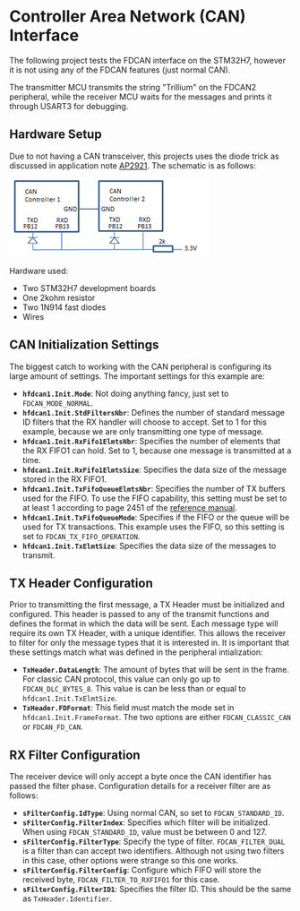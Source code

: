 # Controller Area Network (CAN) Interface

The following project tests the FDCAN interface on the STM32H7, however it is not using any of the FDCAN features (just normal CAN).

The transmitter MCU transmits the string "Trillium" on the FDCAN2 peripheral, while the receiver MCU waits for the messages and prints it through USART3 for debugging.

## Hardware Setup
Due to not having a CAN transceiver, this projects uses the diode trick as discussed in application note [AP2921](https://www.mikrocontroller.net/attachment/28831/siemens_AP2921.pdf). The schematic is as follows:

![schematic](can_schematic.png)

Hardware used:

* Two STM32H7 development boards
* One 2kohm resistor
* Two 1N914 fast diodes
* Wires

## CAN Initialization Settings
The biggest catch to working with the CAN peripheral is configuring its large amount of settings. The important settings for this example are:
* **`hfdcan1.Init.Mode`**: Not doing anything fancy, just set to `FDCAN_MODE_NORMAL`. 
* **`hfdcan1.Init.StdFiltersNbr`**: Defines the number of standard message ID filters that the RX handler will choose to accept. Set to 1 for this example, because we are only transmitting one type of message.
* **`hfdcan1.Init.RxFifo1ElmtsNbr`**: Specifies the number of elements that the RX FIFO1 can hold. Set to 1, because one message is transmitted at a time.
* **`hfdcan1.Init.RxFifo1ElmtsSize`**: Specifies the data size of the message stored in the RX FIFO1.
* **`hfdcan1.Init.TxFifoQueueElmtsNbr`**: Specifies the number of TX buffers used for the FIFO. To use the FIFO capability, this setting must be set to at least 1 according to page 2451 of the [reference manual](https://www.st.com/content/ccc/resource/technical/document/reference_manual/group0/c9/a3/76/fa/55/46/45/fa/DM00314099/files/DM00314099.pdf/jcr:content/translations/en.DM00314099.pdf#page=2451).
* **`hfdcan1.Init.TxFifoQueueMode`**: Specifies if the FIFO or the queue will be used for TX transactions. This example uses the FIFO, so this setting is set to `FDCAN_TX_FIFO_OPERATION`.
* **`hfdcan1.Init.TxElmtSize`**: Specifies the data size of the messages to transmit.

## TX Header Configuration
Prior to transmitting the first message, a TX Header must be initialized and configured. This header is passed to any of the transmit functions and defines the format in which the data will be sent. Each message type will require its own TX Header, with a unique identifier. This allows the receiver to filter for only the message types that it is interested in. It is important that these settings match what was defined in the peripheral intialization:
* **`TxHeader.DataLength`**: The amount of bytes that will be sent in the frame. For classic CAN protocol, this value can only go up to `FDCAN_DLC_BYTES_8`. This value is can be less than or equal to `hfdcan1.Init.TxElmtSize`.
* **`TxHeader.FDFormat`**: This field must match the mode set in `hfdcan1.Init.FrameFormat`. The two options are either `FDCAN_CLASSIC_CAN` or `FDCAN_FD_CAN`.

## RX Filter Configuration
The receiver device will only accept a byte once the CAN identifier has passed the filter phase. Configuration details for a receiver filter are as follows:
* **`sFilterConfig.IdType`**: Using normal CAN, so set to `FDCAN_STANDARD_ID`.
* **`sFilterConfig.FilterIndex`**: Specifies which filter will be initialized. When using `FDCAN_STANDARD_ID`, value must be between 0 and 127.
* **`sFilterConfig.FilterType`**: Specify the type of filter. `FDCAN_FILTER_DUAL` is a filter than can accept two identifiers. Although not using two filters in this case, other options were strange so this one works.
* **`sFilterConfig.FilterConfig`**: Configure which FIFO will store the received byte, `FDCAN_FILTER_TO_RXFIFO1` for this case.
* **`sFilterConfig.FilterID1`**: Specifies the filter ID. This should be the same as `TxHeader.Identifier`.

